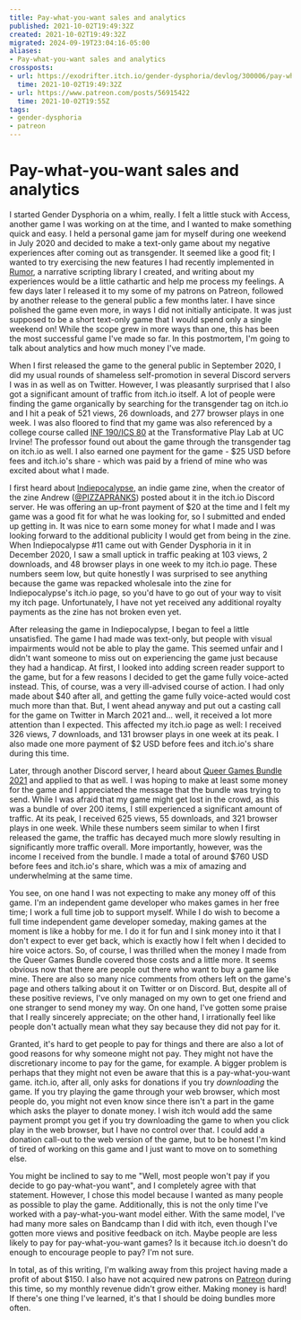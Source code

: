 ```yaml
---
title: Pay-what-you-want sales and analytics
published: 2021-10-02T19:49:32Z
created: 2021-10-02T19:49:32Z
migrated: 2024-09-19T23:04:16-05:00
aliases:
- Pay-what-you-want sales and analytics
crossposts:
- url: https://exodrifter.itch.io/gender-dysphoria/devlog/300006/pay-what-you-want-sales-and-analytics
  time: 2021-10-02T19:49:32Z
- url: https://www.patreon.com/posts/56915422
  time: 2021-10-02T19:55Z
tags:
- gender-dysphoria
- patreon
---
```


# Pay-what-you-want sales and analytics

I started Gender Dysphoria on a whim, really. I felt a little stuck with Access, another game I was working on at the time, and I wanted to make something quick and easy. I held a personal game jam for myself during one weekend in July 2020 and decided to make a text-only game about my negative experiences after coming out as transgender. It seemed like a good fit; I wanted to try exercising the new features I had recently implemented in [Rumor](https://github.com/exodrifter/unity-rumor), a narrative scripting library I created, and writing about my experiences would be a little cathartic and help me process my feelings. A few days later I released it to my some of my patrons on Patreon, followed by another release to the general public a few months later. I have since polished the game even more, in ways I did not initially anticipate. It was just supposed to be a short text-only game that I would spend only a single weekend on! While the scope grew in more ways than one, this has been the most successful game I've made so far. In this postmortem, I'm going to talk about analytics and how much money I've made.

When I first released the game to the general public in September 2020, I did my usual rounds of shameless self-promotion in several Discord servers I was in as well as on Twitter. However, I was pleasantly surprised that I also got a significant amount of traffic from itch.io itself. A lot of people were finding the game organically by searching for the transgender tag on itch.io and I hit a peak of 521 views, 26 downloads, and 277 browser plays in one week. I was also floored to find that my game was also referenced by a college course called [INF 190/ICS 80](https://transformativeplay.ics.uci.edu/storytelling-for-interactive-media/) at the Transformative Play Lab at UC Irvine! The professor found out about the game through the transgender tag on itch.io as well. I also earned one payment for the game - $25 USD before fees and itch.io's share - which was paid by a friend of mine who was excited about what I made.

I first heard about [Indiepocalypse](https://pizzapranks.itch.io/indiepocalypse-11), an indie game zine, when the creator of the zine Andrew ([@PIZZAPRANKS](https://twitter.com/PIZZAPRANKS)) posted about it in the itch.io Discord server. He was offering an up-front payment of $20 at the time and I felt my game was a good fit for what he was looking for, so I submitted and ended up getting in. It was nice to earn some money for what I made and I was looking forward to the additional publicity I would get from being in the zine. When Indiepocalypse #11 came out with Gender Dysphoria in it in December 2020, I saw a small uptick in traffic peaking at 103 views, 2 downloads, and 48 browser plays in one week to my itch.io page. These numbers seem low, but quite honestly I was surprised to see anything because the game was repacked wholesale into the zine for Indiepocalypse's itch.io page, so you'd have to go out of your way to visit my itch page. Unfortunately, I have not yet received any additional royalty payments as the zine has not broken even yet.

After releasing the game in Indiepocalypse, I began to feel a little unsatisfied. The game I had made was text-only, but people with visual impairments would not be able to play the game. This seemed unfair and I didn't want someone to miss out on experiencing the game just because they had a handicap. At first, I looked into adding screen reader support to the game, but for a few reasons I decided to get the game fully voice-acted instead. This, of course, was a very ill-advised course of action. I had only made about $40 after all, and getting the game fully voice-acted would cost much more than that. But, I went ahead anyway and put out a casting call for the game on Twitter in March 2021 and... well, it received a lot more attention than I expected. This affected my itch.io page as well: I received 326 views, 7 downloads, and 131 browser plays in one week at its peak. I also made one more payment of $2 USD before fees and itch.io's share during this time.

Later, through another Discord server, I heard about [Queer Games Bundle 2021](https://itch.io/b/861/queer-games-bundle-2021) and applied to that as well. I was hoping to make at least some money for the game and I appreciated the message that the bundle was trying to send. While I was afraid that my game might get lost in the crowd, as this was a bundle of over 200 items, I still experienced a significant amount of traffic. At its peak, I received 625 views, 55 downloads, and 321 browser plays in one week. While these numbers seem similar to when I first released the game, the traffic has decayed much more slowly resulting in significantly more traffic overall. More importantly, however, was the income I received from the bundle. I made a total of around $760 USD before fees and itch.io's share, which was a mix of amazing and underwhelming at the same time.

You see, on one hand I was not expecting to make any money off of this game. I'm an independent game developer who makes games in her free time; I work a full time job to support myself. While I do wish to become a full time independent game developer someday, making games at the moment is like a hobby for me. I do it for fun and I sink money into it that I don't expect to ever get back, which is exactly how I felt when I decided to hire voice actors. So, of course, I was thrilled when the money I made from the Queer Games Bundle covered those costs and a little more. It seems obvious now that there are people out there who want to buy a game like mine. There are also so many nice comments from others left on the game's page and others talking about it on Twitter or on Discord. But, despite all of these positive reviews, I've only managed on my own to get one friend and one stranger to send money my way. On one hand, I've gotten some praise that I really sincerely appreciate; on the other hand, I irrationally feel like people don't actually mean what they say because they did not pay for it.

Granted, it's hard to get people to pay for things and there are also a lot of good reasons for why someone might not pay. They might not have the discretionary income to pay for the game, for example. A bigger problem is perhaps that they might not even be aware that this is a pay-what-you-want game. itch.io, after all, only asks for donations if you try _downloading_ the game. If you try playing the game through your web browser, which most people do, you might not even know since there isn't a part in the game which asks the player to donate money. I wish itch would add the same payment prompt you get if you try downloading the game to when you click play in the web browser, but I have no control over that. I could add a donation call-out to the web version of the game, but to be honest I'm kind of tired of working on this game and I just want to move on to something else.

You might be inclined to say to me "Well, most people won't pay if you decide to go pay-what-you want", and I completely agree with that statement. However, I chose this model because I wanted as many people as possible to play the game. Additionally, this is not the only time I've worked with a pay-what-you-want model either. With the same model, I've had many more sales on Bandcamp than I did with itch, even though I've gotten more views and positive feedback on itch. Maybe people are less likely to pay for pay-what-you-want games? Is it because itch.io doesn't do enough to encourage people to pay? I'm not sure.

In total, as of this writing, I'm walking away from this project having made a profit of about $150. I also have not acquired new patrons on [Patreon](https://www.patreon.com/exodrifter) during this time, so my monthly revenue didn't grow either. Making money is hard! If there's one thing I've learned, it's that I should be doing bundles more often.
